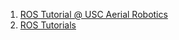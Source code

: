 


1. [ROS Tutorial @ USC Aerial Robotics](https://github.com/uscrs-art/uscrs-art/wiki)
2. [ROS Tutorials](http://wiki.ros.org/ROS/Tutorials)
